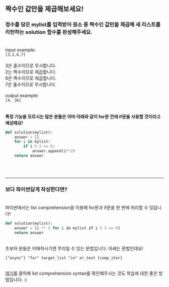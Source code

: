 ## **짝수인 값만을 제곱해보세요!**

### 정수를 담은 mylist를 입력받아 원소 중 짝수인 값만을 제곱해 새 리스트를 리턴하는 solution 함수를 완성해주세요.<br><br>
input example:<br>
`[3,2,6,7]`<br><br>
3은 홀수이므로 무시합니다.<br>
2는 짝수이므로 제곱합니다.<br>
6은 짝수이므로 제곱합니다.<br>
7은 홀수이므로 무시합니다.<br><br>
output example:<br>
`[4, 36]`<br><br><br>
**특정 기능을 모르시는 많은 분들은 아마 아래와 같이 for문 안에 if문을 사용할 것이라고 예상돼요!<br>**
```python
def solution(mylist):
    answer = []
    for i in mylist:
        if i % 2 == 0:
            answer.append(i**2)
    return answer
```
<br><br>

***

### **보다 파이썬답게 작성한다면?<br><br>**
파이썬에서는 list comprehension을 이용해 for문과 if문을 한 번에 처리할 수 있답니다!<br>
```python
def solution(mylist):
    answer = [i ** 2 for i in mylist if i % 2 == 0]
    return answer
```
<br>
초보자 분들은 이해하시기엔 무리일 수 있는 문법입니다. 아래는 문법인데요!<br>

`["async"] "for" target_list "in" or_test [comp_iter]`<br><br>

[여기](https://docs.python.org/3/reference/expressions.html?highlight=list%20comprehension#displays-for-lists-sets-and-dictionaries)를 클릭해 list comprehension syntax를 확인해주시는 것도 학습에 대한 좋은 방법입니다. :)<br>
